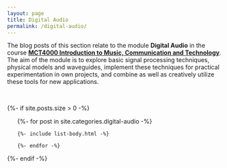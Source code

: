 ```yaml
---
layout: page
title: Digital Audio
permalink: /digital-audio/
---
```


The blog posts of this section relate to the module **Digital Audio** in the course [**MCT4000 Introduction to Music, Communication and Technology**](https://www.ntnu.edu/studies/courses/MCT4000). The aim of the module is to explore basic signal processing techniques, physical models and waveguides, implement these techniques for practical experimentation in own projects, and combine as well as creatively utilize these tools for new applications.

<br />

{%- if site.posts.size > 0 -%}
  <!-- <h2 class="post-list-heading">{{ page.list_title | default: "Posts" }}</h2> -->
  <ul class="post-list">
    {%- for post in site.categories.digital-audio -%}

    {%- include list-body.html -%}

    {%- endfor -%}
  </ul>
  {%- endif -%}
